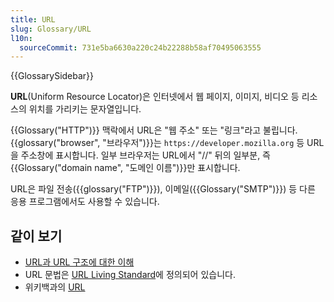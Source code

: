 ```yaml
---
title: URL
slug: Glossary/URL
l10n:
  sourceCommit: 731e5ba6630a220c24b22288b58af70495063555
---
```


{{GlossarySidebar}}

**URL**(Uniform Resource Locator)은 인터넷에서 웹 페이지, 이미지, 비디오 등 리소스의 위치를 가리키는 문자열입니다.

{{Glossary("HTTP")}} 맥락에서 URL은 "웹 주소" 또는 "링크"라고 불립니다. {{glossary("browser", "브라우저")}}는 `https://developer.mozilla.org` 등 URL을 주소창에 표시합니다. 일부 브라우저는 URL에서 "//" 뒤의 일부분, 즉 {{Glossary("domain name", "도메인 이름")}}만 표시합니다.

URL은 파일 전송({{glossary("FTP")}}), 이메일({{Glossary("SMTP")}}) 등 다른 응용 프로그램에서도 사용할 수 있습니다.

## 같이 보기

- [URL과 URL 구조에 대한 이해](/ko/docs/Learn/Common_questions/What_is_a_URL)
- URL 문법은 [URL Living Standard](https://url.spec.whatwg.org/)에 정의되어 있습니다.
- 위키백과의 [URL](https://en.wikipedia.org/wiki/URL)
